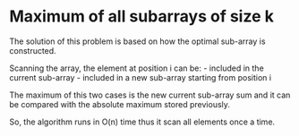 # Maximum of all subarrays of size k

The solution of this problem is based on how the optimal sub-array is constructed.

Scanning the array, the element at position i can be:
	- included in the current sub-array
	- included in a new sub-array starting from position i

The maximum of this two cases is the new current sub-array sum and it can be compared with the absolute maximum stored previously.

So, the algorithm runs in O(n) time thus it scan all elements once a time.